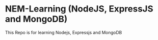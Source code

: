 # NEM-Learning (NodeJS, ExpressJS and MongoDB)
This Repo is for learning Nodejs, Expressjs and MongoDB
